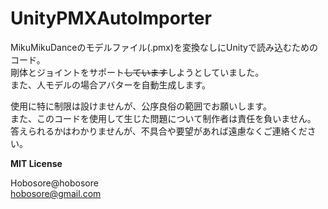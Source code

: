 # UnityPMXAutoImporter
  MikuMikuDanceのモデルファイル(.pmx)を変換なしにUnityで読み込むためのコード。  
  剛体とジョイントをサポート~~しています~~しようとしていました。  
  また、人モデルの場合アバターを自動生成します。  
  
使用に特に制限は設けませんが、公序良俗の範囲でお願いします。  
また、このコードを使用して生じた問題について制作者は責任を負いません。  
答えられるかはわかりませんが、不具合や要望があれば遠慮なくご連絡ください。  
  
  **MIT License**
  
Hobosore@hobosore  
hobosore@gmail.com  
